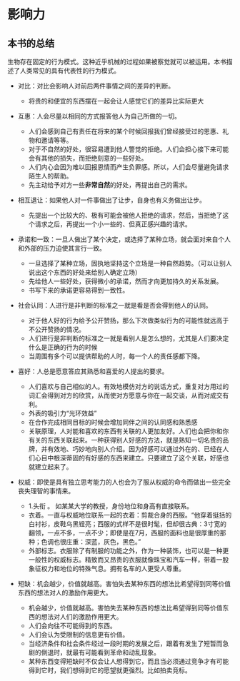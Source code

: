 # 影响力



## 本书的总结


生物存在固定的行为模式。这种近乎机械的过程如果被察觉就可以被运用。本书描述了人类常见的具有代表性的行为模式。

* 对比：对比会影响人对前后两件事情之间的差异的判断。
  * 将贵的和便宜的东西摆在一起会让人感觉它们的差异比实际更大
  
* 互惠：人会尽量以相同的方式报答他人为自己所做的一切。
  * 人们会感到自己有责任在将来的某个时候回报我们曾经接受过的恩惠、礼物和邀请等等。
  * 对于不自然的好处，很容易遭到他人警觉的拒绝。人们会担心接下来可能会有其他的损失，而拒绝刻意的一些好处。
  * 人们内心会因为难以回报恩情而产生负罪感。所以，人们会尽量避免请求陌生人的帮助。
  * 先主动给予对方一些**非常自然**的好处，再提出自己的需求。
  
* 相互退让：如果他人对一件事做出了让步，自身也有义务做出让步。
  * 先提出一个比较大的、极有可能会被他人拒绝的请求，然后，当拒绝了这个请求之后，再提出一个小一些的、但真正感兴趣的请求。
  
* 承诺和一致：一旦人做出了某个决定，或选择了某种立场，就会面对来自个人和外部的压力迫使其言行一致。
  * 一旦选择了某种立场，固执地坚持这个立场是一种自然趋势。（可以让别人说出这个东西的好处来给别人确定立场）
  * 先给他人一些好处，获得微小的承诺，然而才向更加持久的关系发展。
  * 书写下来的承诺更容易得到一致性。
  
* 社会认同：人进行是非判断的标准之一就是看是否会得到他人的认同。
  * 对于他人好的行为给予公开赞扬，那么下次做类似行为的可能性就远高于不公开赞扬的情况。
  * 人们进行是非判断的标准之一就是看别人是怎么想的，尤其是人们要决定什么是正确的行为的时候
  * 当周围有多个可以提供帮助的人时，每一个人的责任感都下降。
  
* 喜好：人总是愿意答应其熟悉和喜爱的人提出的要求。
  * 人们喜欢与自己相似的人。有效地模仿对方的说话方式，重复对方用过的词汇会得到对方的欣赏，从而使对方愿意与你在一起交谈，从而对成交有利。
  * 外表的吸引力“光环效益”
  * 在合作完成相同目标的时候会增加同伴之间的认同感和熟悉感
  * 关联原理，人对能和喜欢的东西有关联的人更加友好。人们也会把你和你有关的东西关联起来。一种获得别人好感的方法，就是熟知一切名贵的品牌，并有效地、巧妙地向别人介绍。因为好感可以通过外在的、已经在人们心目中根深蒂固的有好感的东西来建立。只要建立了这个关联，好感也就建立起来了。
  
* 权威：即使是具有独立思考能力的人也会为了服从权威的命令而做出一些完全丧失理智的事情来。
  * 1.头衔 。 如某某大学的教授，身份地位和身高有直接联系。
  * 衣着。一直与权威地位联系一起的衣着：剪裁合身的西服。“他穿着挺括的白衬衫，皮鞋乌黑锃亮；西服的式样不是很时髦，但却很古典：3寸宽的翻领，一点不多，一点不少；即使是在7月，西服的面料也是很厚重的那种；色调也很庄重：深蓝，灰色，黑色。”
  * 外部标志。衣服除了有制服的功能之外，作为一种装饰，也可以是一种更一般性的权威标志。精致而又昂贵的衣服就像珠宝和汽车一样，带着一股象征权力和地位的特殊气息。拥有名车的人更受人尊重。
  
* 短缺：机会越少，价值就越高。害怕失去某种东西的想法比希望得到同等价值东西的想法对人的激励作用更大。
  * 机会越少，价值就越高。害怕失去某种东西的想法比希望得到同等价值东西的想法对人们的激励作用更大。
  * 人们会向往不可能得到的东西。
  * 人们会认为受限制的信息更有价值。
  * 当经济条件和社会条件经过一段时期的发展之后，跟着有发生了短暂而急剧的倒退时，就最有可能看到革命和动乱现象。
  * 某种东西变得短缺时不仅会让人想得到它，而且当必须通过竞争才有可能得到它时，我们想得到它的愿望就更强烈。比如拍卖竞标。

